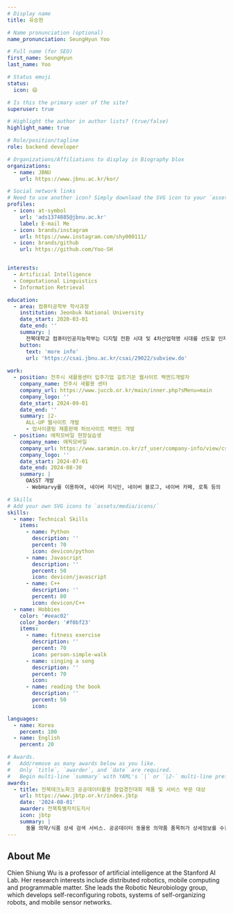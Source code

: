 ```yaml
---
# Display name
title: 유승현

# Name pronunciation (optional)
name_pronunciation: SeungHyun Yoo

# Full name (for SEO)
first_name: SeungHyun
last_name: Yoo

# Status emoji
status: 
  icon: 😄 

# Is this the primary user of the site?
superuser: true

# Highlight the author in author lists? (true/false)
highlight_name: true

# Role/position/tagline
role: backend developer

# Organizations/Affiliations to display in Biography blox
organizations:
  - name: JBNU
    url: https://www.jbnu.ac.kr/kor/

# Social network links
# Need to use another icon? Simply download the SVG icon to your `assets/media/icons/` folder.
profiles:
  - icon: at-symbol
    url: 'ads1374885@jbnu.ac.kr'
    label: E-mail Me
  - icon: brands/instagram
    url: https://www.instagram.com/shy000111/
  - icon: brands/github
    url: https://github.com/Yoo-SH


interests:
  - Artificial Intelligence
  - Computational Linguistics
  - Information Retrieval

education:
  - area: 컴퓨터공학부 학사과정
    institution: Jeonbuk National University
    date_start: 2020-03-01
    date_end: ''
    summary: |
      전북대학교 컴퓨터인공지능학부는 디지털 전환 시대 및 4차산업혁명 시대를 선도할 인재를 양성하기 위해, 컴퓨터과학 세계 표준 교육과정 및 산업체 수요를 적극 반영하여, 9대 핵심역량인 5C-GIANT를 정의하였으며, 이를 기반으로 AI, IoT, 클라우드/빅데이터, 블록체인/정보보호의 심화전공으로 하고 산학실전캡스톤 프로그램을 다수 운영하는 교과과정을 새롭게 수립하였습니다. 우리 학부는 AI 및 신기술 요구에 적극 대응하면서 미래 지능정보사회 및 초연결 사회에 종사할 학생들에게 요구되는 지식을 체계적이고 효율적으로 교육하기 위하여 교육 목표를 "미래기술지향적으로 문제해결역량을 갖춘 산업체 수요 기반 5C-GIANT형 글로벌 디지털 인재 양성 "에 두고 있습니다
    button:
      text: 'more info'
      url: 'https://csai.jbnu.ac.kr/csai/29022/subview.do'
  
work:
  - position: 전주시 새활용센터 입주기업 길트기꾼 웹사이트 백엔드개발자
    company_name: 전주시 새활용 센터
    company_url: https://www.juccb.or.kr/main/inner.php?sMenu=main
    company_logo: ''
    date_start: 2024-09-01
    date_end: ''
    summary: |2-
      ALL-UP 웹사이트 개발
      - 업사이클링 제품판매 허브사이트 백엔드 개발
  - position: 에픽모바일 현장실습생
    company_name: 에픽모바일
    company_url: https://www.saramin.co.kr/zf_user/company-info/view/csn/cGo4cnpybG1DU1RPK3V5VGhYeGhydz09/company_nm/(%EC%A3%BC)%EC%97%90%ED%94%BD%EB%AA%A8%EB%B0%94%EC%9D%BC
    company_logo: ''
    date_start: 2024-07-01
    date_end: 2024-08-30
    summary: |
      OASST 개발 
      - WebHarvy를 이용하여, 네이버 지식인, 네이버 블로그, 네이버 카페, 로톡 등의  법률 관련 대화 데이터를 5만개 수집하여,ChatGPT와 같은 대화형 인공지능이 사용하는 학습 데이터인 OASST 트리형 테이블을 파이썬으로 만들고 데이터를 전처리함.  

# Skills
# Add your own SVG icons to `assets/media/icons/`
skills:
  - name: Technical Skills
    items:
      - name: Python
        description: ''
        percent: 70
        icon: devicon/python
      - name: Javascript
        description: ''
        percent: 50
        icon: devicon/javascript
      - name: C++
        description: ''
        percent: 80
        icon: devicon/C++
  - name: Hobbies
    color: '#eeac02'
    color_border: '#f0bf23'
    items:
      - name: fitness exercise
        description: ''
        percent: 70
        icon: person-simple-walk
      - name: singing a song
        description: ''
        percent: 70
        icon: 
      - name: reading the book
        description: ''
        percent: 50
        icon: 

languages:
  - name: Korea
    percent: 100
  - name: English
    percent: 20

# Awards.
#   Add/remove as many awards below as you like.
#   Only `title`, `awarder`, and `date` are required.
#   Begin multi-line `summary` with YAML's `|` or `|2-` multi-line prefix and indent 2 spaces below.
awards:
  - title: 전북테크노파크 공공데이터활용 창업경진대회 제품 및 서비스 부문 대상
    url: https://www.jbtp.or.kr/index.jbtp
    date: '2024-08-01'
    awarder: 전북특별자치도지사
    icon: jbtp
    summary: |
      동물 의약/식품 상세 검색 서비스. 공공데이터 동물용 의약품 품목허가 상세정보를 수집하여, 크롤링 도구 웹하비로 해당 제품의 약품 식품 원재료 성분 상세정보 및 이미지를 parsing하여 데이터를 대량수집함. 해당 데이터를 성분 이미지를 OCR을 이용하여 성분 데이터를 자동입력 및 약간의 파인튜닝을 한 뒤, GPT를 이용하여 정보를 추출함. 이후, 이후 2개 이상 데이터를 join to 1 하는 등, 정보 합치기 정규화 후 DB에 저장. 또한 웹 개발 AI를 이용하여, 프론트 개발 작업을 시간을 최소화함. => 반려동물 셀프케어 식품지식 정보 제공
---
```


## About Me

Chien Shiung Wu is a professor of artificial intelligence at the Stanford AI Lab. Her research interests include distributed robotics, mobile computing and programmable matter. She leads the Robotic Neurobiology group, which develops self-reconfiguring robots, systems of self-organizing robots, and mobile sensor networks.
